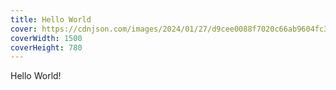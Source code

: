 ```yaml
---
title: Hello World
cover: https://cdnjson.com/images/2024/01/27/d9cee0088f7020c66ab9604fc379f52c.jpg
coverWidth: 1500
coverHeight: 780
---
```


Hello World!